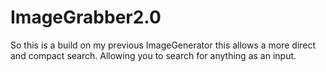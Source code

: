 # ImageGrabber2.0
So this is a build on my previous  ImageGenerator this allows a more direct and compact search. Allowing you to search for anything as an input.
